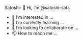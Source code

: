 Satoshi- 👋 Hi, I’m @satoshi-sats
- 👀 I’m interested in ...
- 🌱 I’m currently learning ...
- 💞️ I’m looking to collaborate on ...
- 📫 How to reach me ...

<!---
satoshi-sats/satoshi-sats is a ✨ special ✨ repository because its `README.md` (this file) appears on your GitHub profile.
You can click the Preview link to take a look at your changes.
--->
